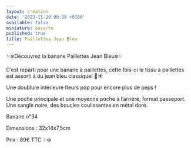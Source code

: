 ```yaml
---
layout: creation
date: '2023-11-29 09:38 +0100'
available: false
miniature: ouverte
published: true
title: Paillettes Jean Bleu
---
```

✨❄️Découvrez la banane Paillettes Jean Bleu❄️✨

C’est reparti pour une banane à paillettes, cette fois-ci le tissu à paillettes est assorti à du jean bleu classique! 🎉☀️

Une doublure intérieure fleurs pop pour encore plus de peps ! 

Une poche principale et une moyenne poche à l’arrière, format passeport.
Une sangle noire, des boucles coulissantes en métal doré.

Banane n°34 

Dimensions : 32x14x7,5cm

Prix : 89€ TTC
✨❄️
